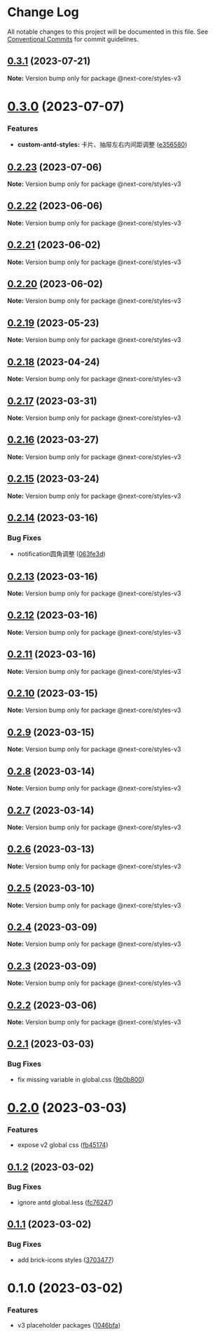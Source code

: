 # Change Log

All notable changes to this project will be documented in this file.
See [Conventional Commits](https://conventionalcommits.org) for commit guidelines.

## [0.3.1](https://github.com/easyops-cn/next-core/compare/@next-core/styles-v3@0.3.0...@next-core/styles-v3@0.3.1) (2023-07-21)

**Note:** Version bump only for package @next-core/styles-v3





# [0.3.0](https://github.com/easyops-cn/next-core/compare/@next-core/styles-v3@0.2.23...@next-core/styles-v3@0.3.0) (2023-07-07)


### Features

* **custom-antd-styles:** 卡片、抽屉左右内间距调整 ([e356580](https://github.com/easyops-cn/next-core/commit/e356580506c46f9be04082565612f90c202559d3))





## [0.2.23](https://github.com/easyops-cn/next-core/compare/@next-core/styles-v3@0.2.22...@next-core/styles-v3@0.2.23) (2023-07-06)

**Note:** Version bump only for package @next-core/styles-v3





## [0.2.22](https://github.com/easyops-cn/next-core/compare/@next-core/styles-v3@0.2.21...@next-core/styles-v3@0.2.22) (2023-06-06)

**Note:** Version bump only for package @next-core/styles-v3





## [0.2.21](https://github.com/easyops-cn/next-core/compare/@next-core/styles-v3@0.2.20...@next-core/styles-v3@0.2.21) (2023-06-02)

**Note:** Version bump only for package @next-core/styles-v3





## [0.2.20](https://github.com/easyops-cn/next-core/compare/@next-core/styles-v3@0.2.19...@next-core/styles-v3@0.2.20) (2023-06-02)

**Note:** Version bump only for package @next-core/styles-v3





## [0.2.19](https://github.com/easyops-cn/next-core/compare/@next-core/styles-v3@0.2.18...@next-core/styles-v3@0.2.19) (2023-05-23)

**Note:** Version bump only for package @next-core/styles-v3





## [0.2.18](https://github.com/easyops-cn/next-core/compare/@next-core/styles-v3@0.2.17...@next-core/styles-v3@0.2.18) (2023-04-24)

**Note:** Version bump only for package @next-core/styles-v3





## [0.2.17](https://github.com/easyops-cn/next-core/compare/@next-core/styles-v3@0.2.16...@next-core/styles-v3@0.2.17) (2023-03-31)

**Note:** Version bump only for package @next-core/styles-v3





## [0.2.16](https://github.com/easyops-cn/next-core/compare/@next-core/styles-v3@0.2.15...@next-core/styles-v3@0.2.16) (2023-03-27)

**Note:** Version bump only for package @next-core/styles-v3





## [0.2.15](https://github.com/easyops-cn/next-core/compare/@next-core/styles-v3@0.2.14...@next-core/styles-v3@0.2.15) (2023-03-24)

**Note:** Version bump only for package @next-core/styles-v3





## [0.2.14](https://github.com/easyops-cn/next-core/compare/@next-core/styles-v3@0.2.13...@next-core/styles-v3@0.2.14) (2023-03-16)


### Bug Fixes

* notification圆角调整 ([063fe3d](https://github.com/easyops-cn/next-core/commit/063fe3dda494bc69a36718525478bcff70231699))





## [0.2.13](https://github.com/easyops-cn/next-core/compare/@next-core/styles-v3@0.2.12...@next-core/styles-v3@0.2.13) (2023-03-16)

**Note:** Version bump only for package @next-core/styles-v3





## [0.2.12](https://github.com/easyops-cn/next-core/compare/@next-core/styles-v3@0.2.11...@next-core/styles-v3@0.2.12) (2023-03-16)

**Note:** Version bump only for package @next-core/styles-v3





## [0.2.11](https://github.com/easyops-cn/next-core/compare/@next-core/styles-v3@0.2.10...@next-core/styles-v3@0.2.11) (2023-03-16)

**Note:** Version bump only for package @next-core/styles-v3





## [0.2.10](https://github.com/easyops-cn/next-core/compare/@next-core/styles-v3@0.2.9...@next-core/styles-v3@0.2.10) (2023-03-15)

**Note:** Version bump only for package @next-core/styles-v3





## [0.2.9](https://github.com/easyops-cn/next-core/compare/@next-core/styles-v3@0.2.8...@next-core/styles-v3@0.2.9) (2023-03-15)

**Note:** Version bump only for package @next-core/styles-v3





## [0.2.8](https://github.com/easyops-cn/next-core/compare/@next-core/styles-v3@0.2.7...@next-core/styles-v3@0.2.8) (2023-03-14)

**Note:** Version bump only for package @next-core/styles-v3





## [0.2.7](https://github.com/easyops-cn/next-core/compare/@next-core/styles-v3@0.2.6...@next-core/styles-v3@0.2.7) (2023-03-14)

**Note:** Version bump only for package @next-core/styles-v3





## [0.2.6](https://github.com/easyops-cn/next-core/compare/@next-core/styles-v3@0.2.5...@next-core/styles-v3@0.2.6) (2023-03-13)

**Note:** Version bump only for package @next-core/styles-v3





## [0.2.5](https://github.com/easyops-cn/next-core/compare/@next-core/styles-v3@0.2.4...@next-core/styles-v3@0.2.5) (2023-03-10)

**Note:** Version bump only for package @next-core/styles-v3





## [0.2.4](https://github.com/easyops-cn/next-core/compare/@next-core/styles-v3@0.2.3...@next-core/styles-v3@0.2.4) (2023-03-09)

**Note:** Version bump only for package @next-core/styles-v3





## [0.2.3](https://github.com/easyops-cn/next-core/compare/@next-core/styles-v3@0.2.2...@next-core/styles-v3@0.2.3) (2023-03-09)

**Note:** Version bump only for package @next-core/styles-v3





## [0.2.2](https://github.com/easyops-cn/next-core/compare/@next-core/styles-v3@0.2.1...@next-core/styles-v3@0.2.2) (2023-03-06)

**Note:** Version bump only for package @next-core/styles-v3





## [0.2.1](https://github.com/easyops-cn/next-core/compare/@next-core/styles-v3@0.2.0...@next-core/styles-v3@0.2.1) (2023-03-03)


### Bug Fixes

* fix missing variable in global.css ([9b0b800](https://github.com/easyops-cn/next-core/commit/9b0b8008b10b01e49375b4cbec8578db604562bd))





# [0.2.0](https://github.com/easyops-cn/next-core/compare/@next-core/styles-v3@0.1.2...@next-core/styles-v3@0.2.0) (2023-03-03)


### Features

* expose v2 global css ([fb45174](https://github.com/easyops-cn/next-core/commit/fb451741dc218840c49c556637693a9a2d33f7d6))





## [0.1.2](https://github.com/easyops-cn/next-core/compare/@next-core/styles-v3@0.1.1...@next-core/styles-v3@0.1.2) (2023-03-02)


### Bug Fixes

* ignore antd global.less ([fc76247](https://github.com/easyops-cn/next-core/commit/fc7624770aa74230214b99223a4ce1b32bc3a79a))





## [0.1.1](https://github.com/easyops-cn/next-core/compare/@next-core/styles-v3@0.1.0...@next-core/styles-v3@0.1.1) (2023-03-02)


### Bug Fixes

* add brick-icons styles ([3703477](https://github.com/easyops-cn/next-core/commit/370347767bf463a4826c6982d1f4887478745cfa))





# 0.1.0 (2023-03-02)


### Features

* v3 placeholder packages ([1046bfa](https://github.com/easyops-cn/next-core/commit/1046bfaa43cc635a11ebeca5ded06503d81158c5))
